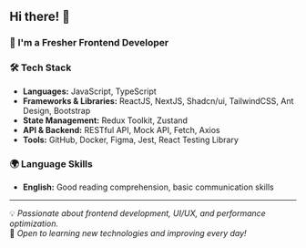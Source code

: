 ## Hi there! 👋  
### 🚀 I'm a Fresher Frontend Developer  

### 🛠️ Tech Stack  
- **Languages:** JavaScript, TypeScript  
- **Frameworks & Libraries:** ReactJS, NextJS, Shadcn/ui, TailwindCSS, Ant Design, Bootstrap  
- **State Management:** Redux Toolkit, Zustand  
- **API & Backend:** RESTful API, Mock API, Fetch, Axios  
- **Tools:** GitHub, Docker, Figma, Jest, React Testing Library  

### 🌍 Language Skills  
- **English:** Good reading comprehension, basic communication skills  

---

💡 *Passionate about frontend development, UI/UX, and performance optimization.*  
📌 *Open to learning new technologies and improving every day!*  


